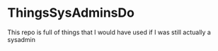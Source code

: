 # ThingsSysAdminsDo
This repo is full of things that I would have used if I was still actually a sysadmin
